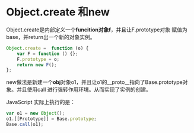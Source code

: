 # Object.create 和new

Object.create是内部定义一个**funcition****对象****f**，并且让F.prototype对象 赋值为base，并return出一个新的对象实例。

```js
Object.create =  function (o) {
    var F = function () {};
    F.prototype = o;
    return new F();
};
```

new做法是新建一个**obj**对象o1，并且让o1的__proto__指向了Base.prototype对象。并且使用call 进行强转作用环境。从而实现了实例的创建。

JavaScript 实际上执行的是：

```js
var o1 = new Object();
o1.[[Prototype]] = Base.prototype;
Base.call(o1);
```

